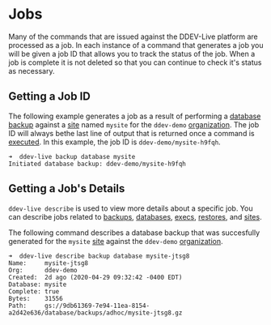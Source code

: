 # Jobs
Many of the commands that are issued against the DDEV-Live platform are processed as a job. In each instance of a command that generates a job you will be given a job ID that allows you to track the status of the job. When a job is complete it is not deleted so that you can continue to check it's status as necessary.
## Getting a Job ID
The following example generates a job as a result of performing a [database backup](https://docs.ddev.com/databases/#database-backups) against a [site](sites.md) named `mysite` for the `ddev-demo` [organization](organizations.md). The job ID will always bethe last line of output that is returned once a command is [executed](execs.md). In this example, the job ID is `ddev-demo/mysite-h9fqh`.
```
➜  ddev-live backup database mysite 
Initiated database backup: ddev-demo/mysite-h9fqh
```
## Getting a Job's Details
`ddev-live describe` is used to view more details about a specific job. You can describe jobs related to [backups](https://docs.ddev.com/backups/), [databases](https://docs.ddev.com/databases/), [execs](https://docs.ddev.com/exec/), [restores](https://docs.ddev.com/restores/), and [sites](https://docs.ddev.com/sites/).

The following command describes a database backup that was succesfully generated for the `mysite` [site](sites.md) against the `ddev-demo` [organization](organizations.md).
```
➜  ddev-live describe backup database mysite-jtsg8
Name:     mysite-jtsg8
Org:      ddev-demo
Created:  2d ago (2020-04-29 09:32:42 -0400 EDT)
Database: mysite
Complete: true
Bytes:    31556
Path:     gs://9db61369-7e94-11ea-8154-a2d42e636/database/backups/adhoc/mysite-jtsg8.gz
```